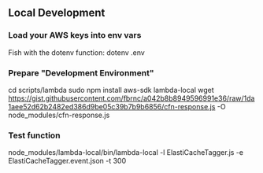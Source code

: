 ## Local Development
### Load your AWS keys into env vars
Fish with the dotenv function:
dotenv .env

### Prepare "Development Environment"
cd scripts/lambda
sudo npm install aws-sdk lambda-local
wget https://gist.githubusercontent.com/fbrnc/a042b8b8949596991e36/raw/1da1aee52d62b2482ed386d9be05c39b7b9b6856/cfn-response.js -O node_modules/cfn-response.js

### Test function
node_modules/lambda-local/bin/lambda-local -l ElastiCacheTagger.js -e ElastiCacheTagger.event.json -t 300

